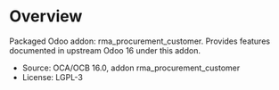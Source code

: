 # Overview

Packaged Odoo addon: rma_procurement_customer. Provides features documented in upstream Odoo 16 under this addon.

- Source: OCA/OCB 16.0, addon rma_procurement_customer
- License: LGPL-3
